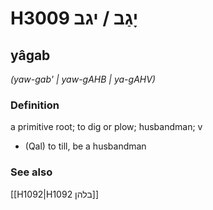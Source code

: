 # H3009 יָגַב / יגב

## yâgab

_(yaw-gab' | yaw-ɡAHB | ya-ɡAHV)_

### Definition

a primitive root; to dig or plow; husbandman; v

- (Qal) to till, be a husbandman

### See also

[[H1092|H1092 בלהן]]
